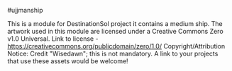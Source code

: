 #ujjmanship

This is a module for DestinationSol project it contains a medium ship. The artwork used in this module are licensed under a Creative Commons Zero v1.0 Universal. Link to license - https://creativecommons.org/publicdomain/zero/1.0/ Copyright/Attribution Notice: Credit "Wisedawn"; this is not mandatory. A link to your projects that use these assets would be welcome!
